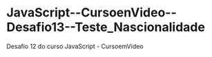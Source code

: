 # JavaScript--CursoenVideo--Desafio13--Teste_Nascionalidade
 Desafio 12 do curso JavaScript - CursoemVideo
